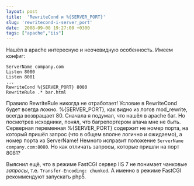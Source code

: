 ```yaml
---
layout: post
title:  'RewriteCond и %{SERVER_PORT}'
slug: 'rewritecond-i-server_port'
date:  2008-09-08 19:27:00 +0300
tags: ["apache","iis"]
---
```


Нашёл в apache интересную и неочевидную особенность. Имеем конфиг:

    ServerName company.com
    Listen 8080
    Listen 8081
    ...
    RewriteCond %{SERVER_PORT} 8080
    RewriteRule .* bar.html

Правило RewriteRule никогда не отработает! Условие в RewriteCond будет всегда ложно.  %{SERVER_PORT}, как видно из логов mod_rewrite, всегда возвращает 80. Сначала я подумал, что нашёл в apache баг. Но посмотрев исходники, понял, что багрепортером апача мне не быть. Серверная переменная  %{SERVER_PORT} содержит не номер порта, на который пришёл запрос (что в общем вполне логично и ожидаемо), а номер порта из ServerName! Немного исправит положение `ServerName company.com:8080`. Но как отличать запросы, которые пришли на порт 8081?

Выяснил ещё, что в режиме FastCGI сервер IIS 7 не понимает чанковые *запросы*, т.е.  `Transfer-Encoding: chunked`. А именно в режиме FastCGI рекоммендуют запускать php5.


